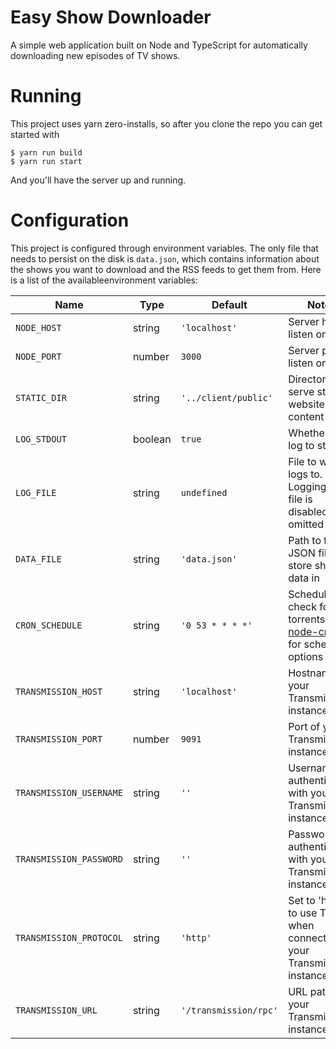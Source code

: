 # Easy Show Downloader

A simple web application built on Node and TypeScript for automatically
downloading new episodes of TV shows.

# Running

This project uses yarn zero-installs, so after you clone the repo you can get
started with 

```
$ yarn run build
$ yarn run start
```

And you'll have the server up and running.

# Configuration

This project is configured through environment variables. The only file that
needs to persist on the disk is `data.json`, which contains information about
the shows you want to download and the RSS feeds to get them from. Here is a
list of the availableenvironment variables:

Name | Type | Default | Notes
-----|------|---------|-------
`NODE_HOST` | string | `'localhost'` | Server host to listen on
`NODE_PORT` | number | `3000` | Server port to listen on
`STATIC_DIR` | string | `'../client/public'` | Directory to serve static website content from
`LOG_STDOUT` | boolean | `true` | Whether to log to stdout
`LOG_FILE` | string | `undefined` | File to write logs to. Logging to a file is disabled if omitted
`DATA_FILE` | string | `'data.json'` | Path to the JSON file to store show data in
`CRON_SCHEDULE` | string | `'0 53 * * * *'` | Schedule to check for new torrents. See [node-cron](https://www.npmjs.com/package/cron) for schedule options
`TRANSMISSION_HOST` | string | `'localhost'` | Hostname of your Transmission instance
`TRANSMISSION_PORT` | number | `9091` | Port of your Transmission instance
`TRANSMISSION_USERNAME` | string | `''` | Username for authenticating with your Transmission instance
`TRANSMISSION_PASSWORD` | string | `''` | Password for authenticating with your Transmission instance
`TRANSMISSION_PROTOCOL` | string | `'http'` | Set to 'https' to use TLS when connecting to your Transmission instance
`TRANSMISSION_URL` | string | `'/transmission/rpc'` | URL path of your Transmission instance

